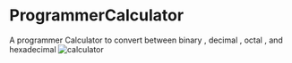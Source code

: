 # ProgrammerCalculator
A programmer Calculator to convert between binary , decimal , octal , and hexadecimal
![calculator](https://user-images.githubusercontent.com/30028905/224492229-84f4b000-f220-48c8-9a3e-d2032016caf7.jpeg)
